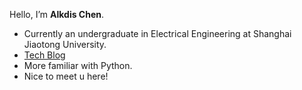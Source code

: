 <!--
### Hi there 👋
-->
<!--
**AlkdisChen/alkdischen** is a ✨ _special_ ✨ repository because its `README.md` (this file) appears on your GitHub profile.

Here are some ideas to get you started:

- 🔭 I’m currently working on ...
- 🌱 I’m currently learning ...
- 👯 I’m looking to collaborate on ...
- 🤔 I’m looking for help with ...
- 💬 Ask me about ...
- 📫 How to reach me: ...
- 😄 Pronouns: ...
- ⚡ Fun fact: ...
-->
Hello, I’m **Alkdis Chen**.
- Currently an undergraduate in Electrical Engineering at Shanghai Jiaotong University.
- <a href ="http://www.alkdischen.cn/">Tech Blog</a>
- More familiar with Python. 
- Nice to meet u here!
<!--
- AI builder, Computer Vision researcher and Communication System designer.
-->




